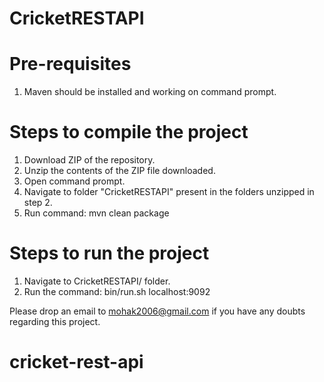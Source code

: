 # CricketRESTAPI

Pre-requisites
==============
1) Maven should be installed and working on command prompt.

Steps to compile the project
============================
1) Download ZIP of the repository.
2) Unzip the contents of the ZIP file downloaded.
3) Open command prompt.
4) Navigate to folder "CricketRESTAPI" present in the folders unzipped in step 2.
5) Run command: mvn clean package

Steps to run the project
========================
1) Navigate to CricketRESTAPI/ folder.
2) Run the command: bin/run.sh localhost:9092




Please drop an email to mohak2006@gmail.com if you have any doubts regarding this project.
# cricket-rest-api
